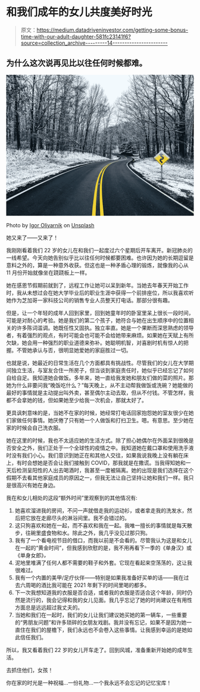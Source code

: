 # 和我们成年的女儿共度美好时光

> 原文：<https://medium.datadriveninvestor.com/getting-some-bonus-time-with-our-adult-daughter-581fc23141f6?source=collection_archive---------14----------------------->

## 为什么这次说再见比以往任何时候都难。

![](img/b9354a3cd72148917e92f70a6c3ba6e0.png)

Photo by [Igor Oliyarnik](https://unsplash.com/@igorius?utm_source=medium&utm_medium=referral) on [Unsplash](https://unsplash.com?utm_source=medium&utm_medium=referral)

她又来了——又来了！

我刚刚看着我们 22 岁的女儿在和我们一起度过六个星期后开车离开。新冠肺炎的一线希望。今天向她告别似乎比以往任何时候都要困难。也许因为她的长期逗留是意料之外的，算是一种意外收获。但这也是一种矛盾心理的锻炼，就像我的心从 11 月份开始就像坐在跷跷板上一样。

她在感恩节假期前就到了，远程工作让她可以呆到新年。当她去年春天开始工作时，我从未想过会在她大学毕业后的职业生涯中获得一个前排座位，所以我喜欢听她作为芝加哥一家科技公司的销售专业人员整天打电话。那部分很有趣。

但是，让一个年轻的成年人回到家里，回到她童年时的卧室里呆上很长一段时间，可能是对耐心的考验。她是我们的第二个孩子，她符合与她在出生顺序中的位置相关的许多陈词滥调。她既任性又固执。独立率直。她是一个果断而深思熟虑的领导者，有着强烈的观点，有时可能会也可能不会给她带来麻烦。如果她在天赋上有所欠缺，她会用一种强烈的职业道德来弥补。她聪明机智，对喜剧时机有惊人的把握。不管她承认与否，很明显她爱她的家庭胜过一切。

也就是说，她最近的日常生活在几个方面都具有挑战性。尽管我们的女儿在大学期间独立生活，与室友合住一所房子，但当谈到家庭责任时，她似乎已经忘记了如何自给自足。我知道她会做饭。多年来，她一直给我发她和朋友们做的菜的照片。那她为什么非要问我“晚饭吃什么？”每天晚上，从不主动帮我做饭或洗碗？她能做的最好的事情就是主动提出叫外卖，甚至偶尔主动去取，但从不付钱。不管怎样，我都不会拿她的钱，但如果她至少给我一次机会，那就太好了。

更具讽刺意味的是，当她不在家的时候，她经常打电话回家抱怨她的室友很少在她们家做任何事情。她厌倦了只有她一个人做饭和打扫卫生。嗯。有意思。至少她在家的时候会自己洗衣服。

她在这里的时候，我也不太适应她的生活方式。除了担心她偶尔在外面呆到很晚是否安全之外，我们正处于一个全球性的疫情之中。我知道她在戴口罩和使用洗手液时没有我们小心。我们意识到她正在和其他人交往，如果我说我晚上没有躺在床上，有时会想她是否会让我们接触到 COVID，那我就是在撒谎。当我得知她和一天后检测呈阳性的人出去喝酒时，我甚至一度被隔离。她的出现是我们选择在这个假期不去看其他家庭成员的原因之一，但我无法让自己坚持让她和我们一样。我只是很高兴有她在身边。

我在和女儿相处的这段“额外时间”里观察到的其他情况有:

1.  她喜欢溜进我的房间，不问一声就借走我的运动衫，或者拿走我的洗发水，然后把它放在走廊尽头的淋浴间里。我不会错过的。
2.  这只狗喜欢和她在一起，而不喜欢和我在一起。我唯一擅长的事情就是每天散步，往碗里盛食物和水。除此之外，我几乎没见过那只狗。
3.  我有了一个看电视节目的借口，而我以前是不会看的。尽管我认为这是和女儿在一起的“黄金时间”，但我感到欣慰的是，我不用再看下一季的《单身汉》或《单身女郎》*。*
4.  泥地里堆满了任何人都不需要的鞋子和外套。它现在看起来空荡荡的，这让我很难过。
5.  我有一个内置的美甲/足疗伙伴——特别是如果我准备好买单的话——我在过去六周喝的酒比我可能在 2021 年剩下的时间里喝的都多。
6.  下一次我想知道我的衣服是否合适，或者我的衣服是否适合这个年龄，同时仍然是流行的，我会记得和我的女儿见面。我几乎忘记了她的时尚建议在有用性方面总是远远超过我丈夫的。
7.  当她和我们在一起时，我们的女儿让我们建议她买她的第一辆车，一些重要的“男朋友问题”和许多琐碎的女朋友戏剧。我并没有忘记，如果不是因为她一直住在我们的屋檐下，我们永远也不会卷入这些事情。让我感到幸运的是她如此信任我们。

所以，我又看着我们 22 岁的女儿开车走了。回到风城，准备重新开始她的成年生活。

去抓住他们，女孩！

你在家的时光是一种祝福…一份礼物…一个我永远不会忘记的记忆宝库！